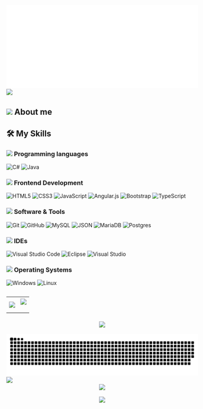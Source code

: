 <img src="https://github.com/aaronsx/aaronsx/blob/main/svg.svg"/>

<!--horizontal divider(gradiant)-->
<img src="https://user-images.githubusercontent.com/73097560/115834477-dbab4500-a447-11eb-908a-139a6edaec5c.gif">

<!--About Me-->
## <picture><img src = "https://github.com/7oSkaaa/7oSkaaa/blob/main/Images/about_me.gif?raw=true" width = 30px></picture> About me


## 🛠️ My Skills

### <picture> <img src = "https://github.com/7oSkaaa/7oSkaaa/blob/main/Images/Programming_Languages.gif?raw=true" width = 20px>  </picture> Programming languages

![C#](https://img.shields.io/badge/-csharp-000000?style=flat&logo=csharp&logoColor=512BD4)
![Java](https://img.shields.io/badge/-Java-000000?style=flat&logo=java)

### <picture> <img src = "https://github.com/7oSkaaa/7oSkaaa/blob/main/Images/Front_End.gif?raw=true" width = 20px>  </picture> Frontend Development

![HTML5](https://img.shields.io/badge/-HTML5-000000?style=flat&logo=html5)
![CSS3](https://img.shields.io/badge/-CSS3-000000?style=flat&logo=CSS3&logoColor=1572B6)
![JavaScript](https://img.shields.io/badge/-JavaScript-000000?style=flat&logo=javascript)
![Angular.js](https://img.shields.io/badge/-angular-000000?style=flat&logo=angular&logoColor=DD0031)
![Bootstrap](https://img.shields.io/badge/-bootstrap-000000?style=flat&logo=bootstrap)
![TypeScript](https://img.shields.io/badge/-TypeScript-000000?style=flat&logo=typescript)

### <picture> <img src = "https://github.com/7oSkaaa/7oSkaaa/blob/main/Images/Software_Tools.gif?raw=true" width = 20px>  </picture> Software & Tools

![Git](https://img.shields.io/badge/-Git-000000?style=flat&logo=Git)
![GitHub](https://img.shields.io/badge/-GitHub-000000?style=flat&logo=GitHub)
![MySQL](https://img.shields.io/badge/-MySQL-000000?style=flat&logo=MySQL&logoColor=1572B6)
![JSON](https://img.shields.io/badge/-json-000000?style=flat&logo=json&logoColor=fff5f5)
![MariaDB](https://img.shields.io/badge/-mariadb-000000?style=flat&logo=mariadb&logoColor=003545)
![Postgres](https://img.shields.io/badge/-postgresql-000000?style=flat&logo=postgresql&logoColor=4169E1)

### <picture> <img src = "https://github.com/7oSkaaa/7oSkaaa/blob/main/Images/IDEs.gif?raw=true" width = 20px>  </picture> IDEs

![Visual Studio Code](https://img.shields.io/badge/-visualstudiocode-000000?style=flat&logo=visualstudiocode&logoColor=007ACC)
![Eclipse](https://img.shields.io/badge/-eclipseide-000000?style=flat&logo=eclipseide&logoColor=2C2255)
![Visual Studio](https://img.shields.io/badge/-visualstudio-000000?style=flat&logo=visualstudio&logoColor=5C2D91)

### <picture> <img src = "https://github.com/7oSkaaa/7oSkaaa/blob/main/Images/OS.gif?raw=true" width = 20px>  </picture> Operating Systems

![Windows](https://img.shields.io/badge/-Windows-000000?style=flat&logo=Windows&logoColor=1572B6)
![Linux](https://img.shields.io/badge/-Linux-000000?style=flat&logo=linux&logoColor=E95420)



<!--- stats & Trophy (start) -->

<p align="left">
  <!--- stats (start) -->
<table align="left">
<tr border="none">
<td width="50%" align="center">
  <img  align="left"  src="https://github-readme-stats.vercel.app/api?username=aaronsx&theme=dark&show_icons=true&count_private=true" />
</td>

<td width="50%" align="center">

  <img  align="center"  src="https://github-readme-stats.anuraghazra1.vercel.app/api/top-langs/?username=aaronsx&theme=dark&hide_border=false&no-bg=true&no-frame=true&langs_count=7"/>
<br><br>
  </td>
</tr>
</table>
<!--- stats (end) -->
<br>

<!--profile visit count-->
<br><br>
<div align="center">


[![](https://visitcount.itsvg.in/api?id=aaronsx&label=Profile%20Views&color=1&pretty=false)](https://visitcount.itsvg.in)

</div>
<!--- snake -->
<div align="center">
  <img  src="https://github.com/1999AZZAR/1999AZZAR/blob/main/resources/img/grid-snake.svg"
       alt="snake" /></a>
</div>


<!--horizontal divider(gradiant)-->
<img src="https://user-images.githubusercontent.com/73097560/115834477-dbab4500-a447-11eb-908a-139a6edaec5c.gif">
<div align="center">
  <img src="https://readme-typing-svg.herokuapp.com?font=Time+New+Roman&color=cyan&size=25&center=true&vCenter=true&width=600&height=100&lines=Self-taught+Front-End+Developer,;Computer+Science+Student,;CTF+Newbie,;Active+Learner/Researcher,;Love+to+learn+new+stuffs..<3">
</div>
<p align="center"><img src="https://media.giphy.com/media/jpVnC65DmYeyRL4LHS/giphy.gif"/></p>
